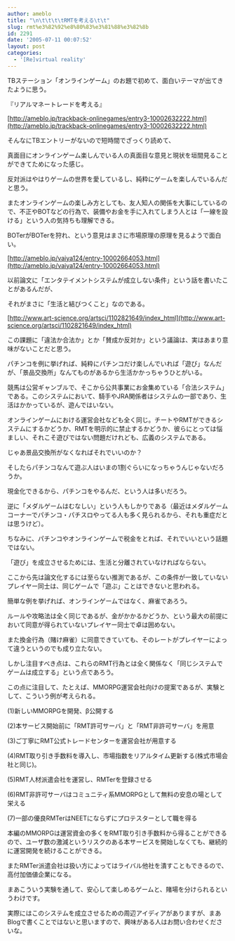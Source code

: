 ```yaml
---
author: ameblo
title: "\n\t\t\t\tRMTを考える\t\t"
slug: rmt%e3%82%92%e8%80%83%e3%81%88%e3%82%8b
id: 2291
date: '2005-07-11 00:07:52'
layout: post
categories:
  - '[Re]virtual reality'
---
```


TBステーション「オンラインゲーム」のお題で初めて、面白いテーマが出てきたように思う。

『リアルマネートレードを考える』

[http://ameblo.jp/trackback-onlinegames/entry3-10002632222.html](http://ameblo.jp/trackback-onlinegames/entry3-10002632222.html)

そんなにTBエントリーがないので短時間でざっくり読めて、

真面目にオンラインゲーム楽しんでいる人の真面目な意見と現状を垣間見ることができてためになった感じ。

反対派はやはりゲームの世界を愛しているし、純粋にゲームを楽しんでいるんだと思う。

またオンラインゲームの楽しみ方としても、友人知人の関係を大事にしているので、不正やBOTなどの行為で、装備やお金を手に入れてしまう人とは「一線を設ける」という人の気持ちも理解できる。

BOTerがBOTerを狩れ、という意見はまさに市場原理の原理を見るようで面白い。

[http://ameblo.jp/vaiya124/entry-10002664053.html](http://ameblo.jp/vaiya124/entry-10002664053.html)

以前論文に「エンタテイメントシステムが成立しない条件」という話を書いたことがあるんだが、

それがまさに「生活と結びつくこと」なのである。

[http://www.art-science.org/artsci/1102821649/index_html](http://www.art-science.org/artsci/1102821649/index_html)

この課題に「違法か合法か」とか「賛成か反対か」という議論は、実はあまり意味がないことだと思う。

パチンコを例に挙げれば、純粋にパチンコだけ楽しんでいれば「遊び」なんだが、「景品交換所」なんてものがあるから生活かかっちゃうひとがいる。

競馬は公営ギャンブルで、そこから公共事業にお金集めている「合法システム」である。このシステムにおいて、騎手やJRA関係者はシステムの一部であり、生活はかかっているが、遊んではいない。

オンラインゲームにおける運営会社なども全く同じ。チートやRMTができるシステムにするかどうか、RMTを明示的に禁止するかどうか、彼らにとっては悩ましい、それこそ遊びではない問題だけれども、広義のシステムである。

じゃあ景品交換所がなくなればそれでいいのか？

そしたらパチンコなんて遊ぶ人はいまの1割ぐらいになっちゃうんじゃないだろうか。

現金化できるから、パチンコをやるんだ、という人は多いだろう。

逆に「メダルゲームはむなしい」という人もしかりである（最近はメダルゲームコーナーでパチンコ・パチスロやってる人も多く見られるから、それも重症だとは思うけど）。

ちなみに、パチンコやオンラインゲームで税金をとれば、それでいいという話題ではない。

「遊び」を成立させるためには、生活と分離されていなければならない。

ここから先は論文化するには至らない推測であるが、この条件が一致していないプレイヤー同士は、同じゲームで「遊ぶ」ことはできないと思われる。

簡単な例を挙げれば、オンラインゲームではなく、麻雀であろう。

ルールや攻略法は全く同じであるが、金がかかるかどうか、という最大の前提において同意が得られていないプレイヤー同士で卓は囲めない。

また換金行為（賭け麻雀）に同意できていても、そのレートがプレイヤーによって違うというのでも成り立たない。

しかし注目すべき点は、これらのRMT行為とは全く関係なく「同じシステムでゲームは成立する」という点であろう。

この点に注目して、たとえば、MMORPG運営会社向けの提案であるが、実験として、こういう例が考えられる。

(1)新しいMMORPGを開発、β公開する

(2)本サービス開始前に「RMT許可サーバ」と「RMT非許可サーバ」を用意

(3)ご丁寧にRMT公式トレードセンターを運営会社が用意する

(4)RMT取り引き手数料を導入し、市場指数をリアルタイム更新する(株式市場会社と同じ)。

(5)RMT人材派遣会社を運営し、RMTerを登録させる

(6)RMT非許可サーバはコミュニティ系MMORPGとして無料の安息の場として栄える

(7)一部の優良RMTerはNEETにならずにプロテスターとして職を得る

本編のMMORPGは運営資金の多くをRMT取り引き手数料から得ることができるので、ユーザ数の激減というリスクのある本サービスを開始しなくても、継続的に運営開発を続けることができる。

またRMTer派遣会社は扱い方によってはライバル他社を潰すこともできるので、高付加価値企業になる。

まあこういう実験を通して、安心して楽しめるゲームと、賭場を分けられるというわけです。

実際にはこのシステムを成立させるための周辺アイディアがありますが、まあBlogで書くことではないと思いますので、興味がある人はお問い合わせくださいな。